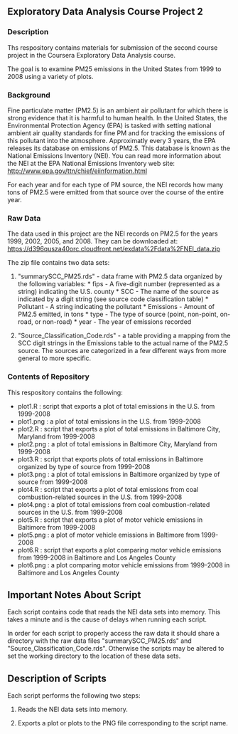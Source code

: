 ## Exploratory Data Analysis Course Project 2

### Description

Ths respository contains materials for submission of the second course project in the Coursera Exploratory Data Analysis course.

The goal is to examine PM25 emissions in the United States from 1999 to 2008 using a variety of plots.

### Background

Fine particulate matter (PM2.5) is an ambient air pollutant for which there is strong evidence that it is harmful to human health. In the United States, the Environmental Protection Agency (EPA) is tasked with setting national ambient air quality standards for fine PM and for tracking the emissions of this pollutant into the atmosphere. Approximatly every 3 years, the EPA releases its database on emissions of PM2.5. This database is known as the National Emissions Inventory (NEI). You can read more information about the NEI at the EPA National Emissions Inventory web site: http://www.epa.gov/ttn/chief/eiinformation.html

For each year and for each type of PM source, the NEI records how many tons of PM2.5 were emitted from that source over the course of the entire year. 

### Raw Data

The data used in this project are the NEI records on PM2.5 for the years 1999, 2002, 2005, and 2008. They can be downloaded at: https://d396qusza40orc.cloudfront.net/exdata%2Fdata%2FNEI_data.zip

The zip file contains two data sets:

1. "summarySCC_PM25.rds" - data frame with PM2.5 data organized by the following variables:
        * fips - A five-digit number (represented as a string) indicating the U.S. county
        * SCC - The name of the source as indicated by a digit string (see source code classification table)
        * Pollutant - A string indicating the pollutant
        * Emissions - Amount of PM2.5 emitted, in tons
        * type - The type of source (point, non-point, on-road, or non-road)
        * year - The year of emissions recorded

2. "Source_Classification_Code.rds" - a table providing a mapping from the SCC digit strings in the Emissions table to the actual name of the PM2.5 source. The sources are categorized in a few different ways from more general to more specific. 

### Contents of Repository

This respository contains the following:

+ plot1.R : script that exports a plot of total emissions in the U.S. from 1999-2008
+ plot1.png : a plot of total emissions in the U.S. from 1999-2008
+ plot2.R : script that exports a plot of total emissions in Baltimore City, Maryland from 1999-2008
+ plot2.png : a plot of total emissions in Baltimore City, Maryland from 1999-2008 
+ plot3.R : script that exports plots of total emissions in Baltimore organized by type of source from 1999-2008  
+ plot3.png : a plot of total emissions in Baltimore organized by type of source from 1999-2008 
+ plot4.R : script that exports a plot of total emissions from coal combustion-related sources in the U.S. from 1999-2008
+ plot4.png : a plot of total emissions from coal combustion-related sources in the U.S. from 1999-2008 
+ plot5.R : script that exports a plot of motor vehicle emissions in Baltimore from 1999-2008 
+ plot5.png : a plot of motor vehicle emissions in Baltimore from 1999-2008
+ plot6.R : script that exports a plot comparing motor vehicle emissions from 1999-2008 in Baltimore and Los Angeles County
+ plot6.png : a plot comparing motor vehicle emissions from 1999-2008 in Baltimore and Los Angeles County

## Important Notes About Script
Each script contains code that reads the NEI data sets into memory. This takes a minute and is the cause of delays when running each script.

In order for each script to properly access the raw data it should share a directory with the raw data files "summarySCC_PM25.rds" and "Source_Classification_Code.rds". Otherwise the scripts may be altered to set the working directory to the location of these data sets. 

## Description of Scripts
Each script performs the following two steps:

1. Reads the NEI data sets into memory.

2. Exports a plot or plots to the PNG file corresponding to the script name.
